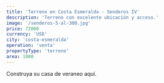 ```yaml
---
title: 'Terreno en Costa Esmeralda - Senderos IV'
description: 'Terreno con excelente ubicación y acceso.'
image: '/senderos-5-al-300.jpg'
price: 72000
currency: 'USD'
city: 'costa-esmeralda'
operation: 'venta'
propertyType: 'terreno'
area: 1000
---
```


Construya su casa de veraneo aquí.
